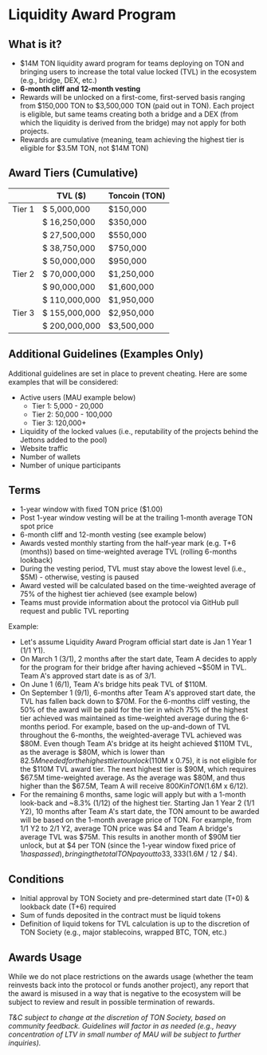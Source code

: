 # **Liquidity Award Program**

## What is it?

- $14M TON liquidity award program for teams deploying on TON and bringing users to increase the total value locked (TVL) in the ecosystem (e.g., bridge, DEX, etc.)
- **6-month cliff and 12-month vesting**
- Rewards will be unlocked on a first-come, first-served basis ranging from $150,000 TON to $3,500,000 TON (paid out in TON). Each project is eligible, but same teams creating both a bridge and a DEX (from which the liquidity is derived from the bridge) may not apply for both projects.
- Rewards are cumulative (meaning, team achieving the highest tier is eligible for $3.5M TON, not $14M TON) 

## Award Tiers (Cumulative)

|        | TVL ($)       | Toncoin (TON) |
| ------ | ------------- | ------------- |
| Tier 1 | $ 5,000,000   | $150,000      |
|        | $ 16,250,000  | $350,000      |
|        | $ 27,500,000  | $550,000      |
|        | $ 38,750,000  | $750,000      |
|        | $ 50,000,000  | $950,000      |
| Tier 2 | $ 70,000,000  | $1,250,000    |
|        | $ 90,000,000  | $1,600,000    |
|        | $ 110,000,000 | $1,950,000    |
| Tier 3 | $ 155,000,000 | $2,950,000    |
|        | $ 200,000,000 | $3,500,000    |

## Additional Guidelines (Examples Only)

Additional guidelines are set in place to prevent cheating. Here are some examples that will be considered:

- Active users (MAU example below)
  - Tier 1: 5,000 - 20,000
  - Tier 2: 50,000 - 100,000
  - Tier 3: 120,000+
- Liquidity of the locked values (i.e., reputability of the projects behind the Jettons added to the pool)
- Website traffic
- Number of wallets
- Number of unique participants

## Terms

- 1-year window with fixed TON price ($1.00)
- Post 1-year window vesting will be at the trailing 1-month average TON spot price
- 6-month cliff and 12-month vesting (see example below)
- Awards vested monthly starting from the half-year mark (e.g. T+6 (months)) based on time-weighted average TVL (rolling 6-months lookback)
- During the vesting period, TVL must stay above the lowest level (i.e., $5M) - otherwise, vesting is paused
- Award vested will be calculated based on the time-weighted average of 75% of the highest tier achieved (see example below)
- Teams must provide information about the protocol via GitHub pull request and public TVL reporting

Example: 
- Let's assume Liquidity Award Program official start date is Jan 1 Year 1 (1/1 Y1). 
- On March 1 (3/1), 2 months after the start date, Team A decides to apply for the program for their bridge after having achieved ~$50M in TVL. Team A's approved start date is as of 3/1. 
- On June 1 (6/1), Team A's bridge hits peak TVL of $110M. 
- On September 1 (9/1), 6-months after Team A's approved start date, the TVL has fallen back down to $70M. For the 6-months cliff vesting, the 50% of the award will be paid for the tier in which 75% of the highest tier achieved was maintained as time-weighted average during the 6-months period. For example, based on the up-and-down of TVL throughout the 6-months, the weighted-average TVL achieved was $80M. Even though Team A's bridge at its height achieved $110M TVL, as the average is $80M, which is lower than $82.5M needed for the highest tier to unlock ($110M x 0.75), it is not eligible for the $110M TVL award tier. The next highest tier is $90M, which requires $67.5M time-weighted average. As the average was $80M, and thus higher than the $67.5M, Team A will receive $800K in TON ($1.6M x 6/12). 
- For the remaining 6 months, same logic will apply but with a 1-month look-back and ~8.3% (1/12) of the highest tier. Starting Jan 1 Year 2 (1/1 Y2), 10 months after Team A's start date, the TON amount to be awarded will be based on the 1-month average price of TON. For example, from 1/1 Y2 to 2/1 Y2, average TON price was $4 and Team A bridge's average TVL was $75M. This results in another month of $90M tier unlock, but at $4 per TON (since the 1-year window fixed price of $1 has passed), bringing the total TON payout to 33,333 ($1.6M / 12 / $4).    

## Conditions

- Initial approval by TON Society and pre-determined start date (T+0) & lookback date (T+6) required
- Sum of funds deposited in the contract must be liquid tokens 
- Definition of liquid tokens for TVL calculation is up to the discretion of TON Society (e.g., major stablecoins, wrapped BTC, TON, etc.)

## Awards Usage

While we do not place restrictions on the awards usage (whether the team reinvests back into the protocol or funds another project), any report that the award is misused in a way that is negative to the ecosystem will be subject to review and result in possible termination of rewards.

*T&C subject to change at the discretion of TON Society, based on community feedback.* *Guidelines will factor in as needed (e.g., heavy concentration of LTV in small number of MAU will be subject to further inquiries).*

